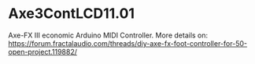 # Axe3ContLCD11.01
Axe-FX III economic Arduino MIDI Controller.
More details on:
https://forum.fractalaudio.com/threads/diy-axe-fx-foot-controller-for-50-open-project.119882/
